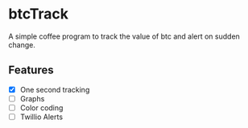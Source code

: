 # btcTrack

A simple coffee program to track the value of btc and alert on sudden change.

## Features
 - [x] One second tracking
 - [ ] Graphs
 - [ ] Color coding
 - [ ] Twillio Alerts
